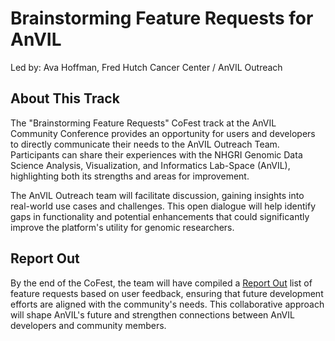 # Brainstorming Feature Requests for AnVIL

Led by: Ava Hoffman, Fred Hutch Cancer Center / AnVIL Outreach

## About This Track

The "Brainstorming Feature Requests" CoFest track at the AnVIL Community Conference provides an opportunity for users and developers to directly communicate their needs to the AnVIL Outreach Team. Participants can share their experiences with the NHGRI Genomic Data Science Analysis, Visualization, and Informatics Lab-Space (AnVIL), highlighting both its strengths and areas for improvement. 

The AnVIL Outreach team will facilitate discussion, gaining insights into real-world use cases and challenges. This open dialogue will help identify gaps in functionality and potential enhancements that could significantly improve the platform's utility for genomic researchers. 

## Report Out

By the end of the CoFest, the team will have compiled a [Report Out](https://jhudatascience.org/AnVIL_CoFests_2024/organizer-guide.html#final-product-report-out) list of feature requests based on user feedback, ensuring that future development efforts are aligned with the community's needs. This collaborative approach will shape AnVIL's future and strengthen connections between AnVIL developers and community members.
